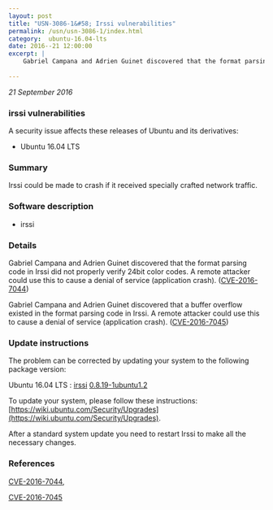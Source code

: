```yaml
---
layout: post
title: "USN-3086-1&#58; Irssi vulnerabilities"
permalink: /usn/usn-3086-1/index.html
category:  ubuntu-16.04-lts
date: 2016--21 12:00:00
excerpt: |
    Gabriel Campana and Adrien Guinet discovered that the format parsing code in Irssi did not properly verify 24bit color codes. A remote attacker could use this to cause a denial of service (application crash). ([CVE-2016-7044](http://people.ubuntu.com/~ubuntu-security/cve/CVE-2016-7044))
    
--- 
```

 
 

*21 September 2016*

### irssi vulnerabilities

A security issue affects these releases of Ubuntu and its derivatives:

* Ubuntu 16.04 LTS

### Summary

Irssi could be made to crash if it received specially crafted network traffic.

### Software description

* irssi 

### Details

Gabriel Campana and Adrien Guinet discovered that the format parsing code in Irssi did not properly verify 24bit color codes. A remote attacker could use this to cause a denial of service (application crash). ([CVE-2016-7044](http://people.ubuntu.com/~ubuntu-security/cve/CVE-2016-7044))

Gabriel Campana and Adrien Guinet discovered that a buffer overflow existed in the format parsing code in Irssi. A remote attacker could use this to cause a denial of service (application crash). ([CVE-2016-7045](http://people.ubuntu.com/~ubuntu-security/cve/CVE-2016-7045)) 

### Update instructions

The problem can be corrected by updating your system to the following package version:

Ubuntu 16.04 LTS
 : [irssi](https://launchpad.net/ubuntu/+source/irssi) <span> [0.8.19-1ubuntu1.2](https://launchpad.net/ubuntu/+source/irssi/0.8.19-1ubuntu1.2) </span> 

To update your system, please follow these instructions: [https://wiki.ubuntu.com/Security/Upgrades](https://wiki.ubuntu.com/Security/Upgrades).

After a standard system update you need to restart Irssi to make all the necessary changes. 

### References

 
 [CVE-2016-7044](http://people.ubuntu.com/~ubuntu-security/cve/CVE-2016-7044), 

 [CVE-2016-7045](http://people.ubuntu.com/~ubuntu-security/cve/CVE-2016-7045)
 

